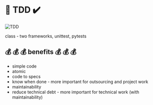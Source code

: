 # :repeat: TDD :heavy_check_mark:

 ![TDD](https://cdn-media-1.freecodecamp.org/images/6k9ojiN7VEFUUNKroUU62gZVf2pzzPnC5IbV)

class - two frameworks, unittest, pytests

##  :moneybag: :moneybag: :moneybag: benefits :moneybag: :moneybag: :moneybag:
 - simple code
 - atomic
 - code to specs
 - know when done - more important for outsourcing and project work
 - maintainability
 - reduce technical debt - more important for technical work (with maintainability)


